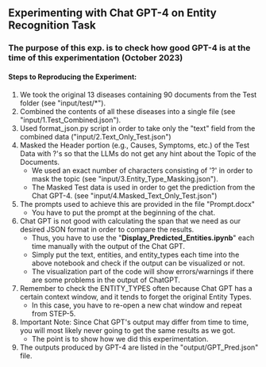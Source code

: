 ## Experimenting with Chat GPT-4 on Entity Recognition Task

### The purpose of this exp. is to check how good GPT-4 is at the time of this experimentation (October 2023)

#### Steps to Reproducing the Experiment:
1) We took the original 13 diseases containing 90 documents from the Test folder (see "input/test/*").
2) Combined the contents of all these diseases into a single file (see "input/1.Test_Combined.json").
3) Used format_json.py script in order to take only the "text" field from the combined data ("input/2.Text_Only_Test.json")
4) Masked the Header portion (e.g., Causes, Symptoms, etc.) of the Test Data with ?'s so that the LLMs do not get any hint about the Topic of the Documents.
   - We used an exact number of characters consisting of '?' in order to mask the topic (see "input/3.Entity_Type_Masking.json").
   - The Masked Test data is used in order to get the prediction from the Chat GPT-4. (see "input/4.Masked_Text_Only_Test.json")
5) The prompts used to achieve this are provided in the file "Prompt.docx"
   - You have to put the prompt at the beginning of the chat.
6) Chat GPT is not good with calculating the span that we need as our desired JSON format in order to compare the results.
   - Thus, you have to use the "**Display_Predicted_Entities.ipynb**" each time manually with the output of the Chat GPT.
   - Simply put the text, entities, and entity_types each time into the above notebook and check if the output can be visualized or not.
   - The visualization part of the code will show errors/warnings if there are some problems in the output of ChatGPT.
7) Remember to check the ENTITY_TYPES often because Chat GPT has a certain context window, and it tends to forget the original Entity Types.
   - In this case, you have to re-open a new chat window and repeat from STEP-5.
8) Important Note: Since Chat GPT's output may differ from time to time, you will most likely never going to get the same results as we got.
   - The point is to show how we did this experimentation.
9) The outputs produced by GPT-4 are listed in the "output/GPT_Pred.json" file.
	
	
	
	
	
	


